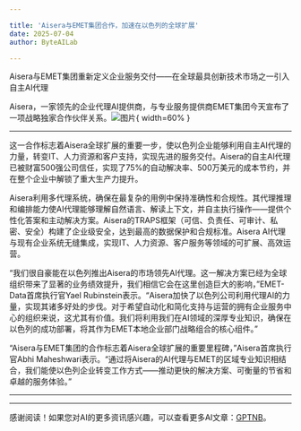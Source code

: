 ```yaml
---

title: 'Aisera与EMET集团合作，加速在以色列的全球扩展'
date: 2025-07-04
author: ByteAILab

---
```


Aisera与EMET集团重新定义企业服务交付——在全球最具创新技术市场之一引入自主AI代理

Aisera，一家领先的企业代理AI提供商，与专业服务提供商EMET集团今天宣布了一项战略独家合作伙伴关系。![图片](https://ai-techpark.com/wp-content/uploads/Aisera-Announces.jpg){ width=60% }

---
这一合作标志着Aisera全球扩展的重要一步，使以色列企业能够利用自主AI代理的力量，转变IT、人力资源和客户支持，实现先进的服务交付。Aisera的自主AI代理已被财富500强公司信任，实现了75%的自动解决率、500万美元的成本节约，并在整个企业中解锁了重大生产力提升。

Aisera利用多代理系统，确保在最复杂的用例中保持准确性和合规性。其代理推理和编排能力使AI代理能够理解自然语言、解读上下文，并自主执行操作——提供个性化答案和主动解决方案。Aisera的TRAPS框架（可信、负责任、可审计、私密、安全）构建了企业级安全，达到最高的数据保护和合规标准。Aisera AI代理与现有企业系统无缝集成，实现IT、人力资源、客户服务等领域的可扩展、高效运营。

“我们很自豪能在以色列推出Aisera的市场领先AI代理。这一解决方案已经为全球组织带来了显著的业务绩效提升，我们相信它会在这里创造巨大的影响，”EMET-Data首席执行官Yael Rubinstein表示。“Aisera加快了以色列公司利用代理AI的力量，实现其诸多好处的步伐。对于希望自动化和简化支持与运营的拥有企业服务中心的组织来说，这尤其有价值。我们将利用我们在AI领域的深厚专业知识，确保在以色列的成功部署，将其作为EMET本地企业部门战略组合的核心组件。”

“Aisera与EMET集团的合作标志着Aisera全球扩展的重要里程碑，”Aisera首席执行官Abhi Maheshwari表示。“通过将Aisera的AI代理与EMET的区域专业知识相结合，我们能使以色列企业转变工作方式——推动更快的解决方案、可衡量的节省和卓越的服务体验。”

---
---
感谢阅读！如果您对AI的更多资讯感兴趣，可以查看更多AI文章：[GPTNB](https://gptnb.com)。